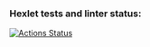 ### Hexlet tests and linter status:
[![Actions Status](https://github.com/marikondrateva/frontend-project-44/workflows/hexlet-check/badge.svg)](https://github.com/marikondrateva/frontend-project-44/actions)